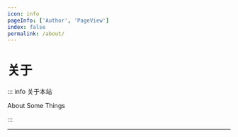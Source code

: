 ```yaml
---
icon: info
pageInfo: ['Author', 'PageView']
index: false
permalink: /about/
---
```


# 关于

::: info 关于本站

About Some Things

:::

---

<Catalog base='/about/' />
